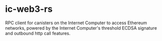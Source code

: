 # ic-web3-rs

RPC client for canisters on the Internet Computer to access Ethereum networks, powered by the Internet Computer's threshold ECDSA signature and outbound http call features.
